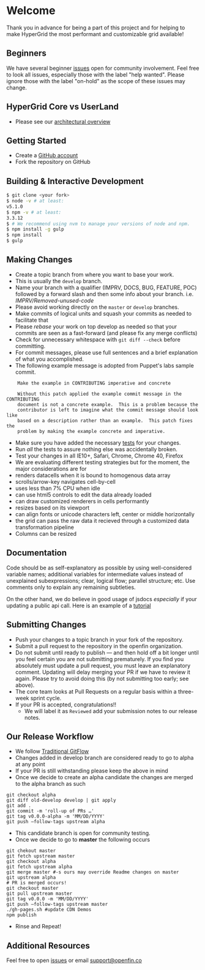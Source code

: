 # Welcome

Thank you in advance for being a part of this project and for helping to make HyperGrid the most performant and customizable grid available! 

## Beginners

We have several beginner [issues](https://github.com/openfin/fin-hypergrid/issues) open for community involvement. Feel free to look all issues, especially those with the label "help wanted". Please ignore those with the label "on-hold" as the scope of these issues may change.

## HyperGrid Core vs UserLand

* Please see our [architectural overview](https://github.com/openfin/fin-hypergrid/blob/master/OVERVIEW.md)

## Getting Started

* Create a [GitHub account](https://github.com/signup/free)
* Fork the repository on GitHub

## Building & Interactive Development

```bash
$ git clone <your fork>
$ node -v # at least:
v5.1.0
$ npm -v # at least:
3.3.12
$ # We recommend using nvm to manage your versions of node and npm.
$ npm install -g gulp
$ npm install
$ gulp
``` 

## Making Changes

* Create a topic branch from where you want to base your work.
 * This is usually the `develop` branch.
 * Name your branch with a qualifier (IMPRV, DOCS, BUG, FEATURE, POC) followed by a forward slash and then some info about your branch.
        i.e. *IMPRV/Removed-unused-code*
  * Please avoid working directly on the `master` or `develop` branches.
* Make commits of logical units and squash your commits as needed to facilitate that
* Please *rebase* your work on top develop as needed so that your commits are seen as a fast-forward (and please fix any merge conflicts)
* Check for unnecessary whitespace with `git diff --check` before committing.
* For commit messages, please use full sentences and a brief explanation of what you accomplished.
 * The following example message is adopted from Puppet's labs sample commit.

```
    Make the example in CONTRIBUTING imperative and concrete

    Without this patch applied the example commit message in the CONTRIBUTING
    document is not a concrete example.  This is a problem because the
    contributor is left to imagine what the commit message should look like
    based on a description rather than an example.  This patch fixes the
    problem by making the example concrete and imperative.
```

* Make sure you have added the necessary [tests](https://github.com/openfin/fin-hypergrid/tree/master/test) for your changes.
* Run _all_ the tests to assure nothing else was accidentally broken.
* Test your changes in all IE10+, Safari, Chrome, Chrome 40, Firefox
* We are evaluating different testing strategies but for the moment, the major considerations are for
 * renders datacells when it is bound to homogenous data array
 * scrolls/arrow-key navigates cell-by-cell
 * uses less than 7% CPU when idle
 * can use html5 controls to edit the data already loaded
 * can draw customized renderers in cells performantly
 * resizes based on its viewport
 * can align fonts or unicode characters left, center or middle horizontally
 * the grid can pass the raw data it recieved through a customized data transformation pipeline
 * Columns can be resized

## Documentation

Code should be as self-explanatory as possible by using well-considered variable names; additional variables for intermediate values instead of unexplained subexpressions; clear, logical flow; parallel structure; etc. 
Use comments only to explain any remaining subtleties. 

On the other hand, we do believe in good usage of jsdocs _especially_ if your updating a public api call.
Here is an example of a [tutorial](http://openfin.github.io/fin-hypergrid/doc/tutorial-cell-editors.html)

## Submitting Changes

* Push your changes to a topic branch in your fork of the repository.
* Submit a pull request to the repository in the openfin organization.
* Do not submit until ready to publish — and then hold off a bit longer until you feel certain you are not submitting prematurely. If you find you absolutely must update a pull request, you must leave an explanatory comment. Updating will delay merging your PR if we have to review it again. Please try to avoid doing this (by not submitting too early; see above).
* The core team looks at Pull Requests on a regular basis within a three-week sprint cycle.
* If your PR is accepted, congratulations!! 
    * We will label it as `Reviewed` add your submission notes to our release notes.
    
## Our Release Workflow

* We follow [Traditional GitFlow](http://danielkummer.github.io/git-flow-cheatsheet/)
* Changes added in develop branch are considered ready to go to alpha at any point
* If your PR is still withstanding please keep the above in mind
* Once we decide to create an alpha candidate the changes are merged to the alpha branch as such

```
git checkout alpha
git diff old-develop develop | git apply
git add .
git commit -m 'roll-up of PRs …'
git tag v0.0.0-alpha -m 'MM/DD/YYYY'
git push —follow-tags upstream alpha
```
* This candidate branch is open for community testing. 
* Once we decide to go to **master** the following occurs

```
git chekout master
git fetch upstream master
git checkout alpha
git fetch upstream alpha
git merge master #-s ours may override Readme changes on master
git upstream alpha
# PR is merged occurs!
git checkout master
git pull upstream master
git tag v0.0.0 -m 'MM/DD/YYYY'
git push —follow-tags upstream master
./gh-pages.sh #update CDN Demos
npm publish
```
* Rinse and Repeat!

## Additional Resources

Feel free to open [issues](https://github.com/openfin/fin-hypergrid/issues) or email support@openfin.co
